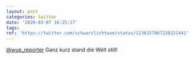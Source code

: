 ```yaml
---
layout: post
categories: twitter
date: '2020-03-07 16:25:17'
tags: 
ref: 'https://twitter.com/schwarzlichtwue/status/1236327067228221441'
---
```

[@wue_reporter](https://twitter.com/wue_reporter) Ganz kurz stand die Welt still!